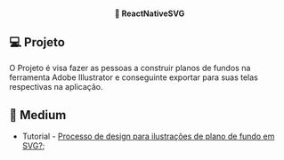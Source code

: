 
 <h4 align="center">
  🚀 ReactNativeSVG
</h4>

## 💻 Projeto
O Projeto é visa fazer as pessoas a construir planos de fundos na ferramenta Adobe Illustrator e conseguinte exportar para suas telas respectivas na aplicação. 

## 🔗 Medium
- Tutorial - [Processo de design para ilustrações de plano de fundo em SVG?](https://medium.com/@morganfrime2017/processo-de-design-para-ilustra%C3%A7%C3%B5es-de-plano-de-fundo-em-svg-d2ce91a8b112);

